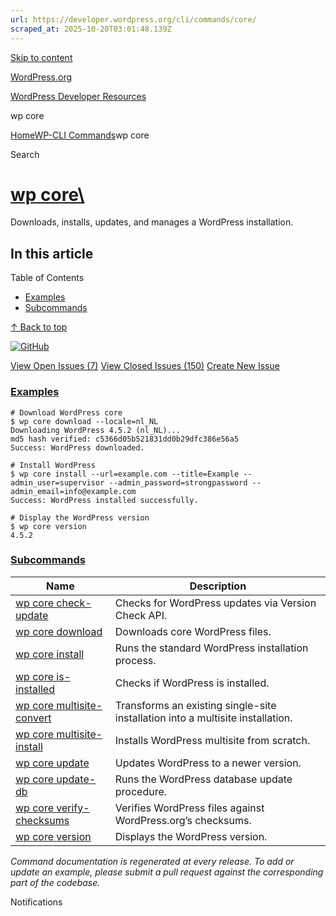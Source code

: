 ```yaml
---
url: https://developer.wordpress.org/cli/commands/core/
scraped_at: 2025-10-20T03:01:48.139Z
---
```


[Skip to content](https://developer.wordpress.org/cli/commands/core/#wp--skip-link--target)

[WordPress.org](https://wordpress.org/)

[WordPress Developer Resources](https://developer.wordpress.org/)

wp core


[Home](https://developer.wordpress.org/)[WP-CLI Commands](https://developer.wordpress.org/cli/commands/)wp core

Search

# [wp core\  <command>](https://developer.wordpress.org/cli/commands/core/)

Downloads, installs, updates, and manages a WordPress installation.

## In this article

Table of Contents

- [Examples](https://developer.wordpress.org/cli/commands/core/#examples)
- [Subcommands](https://developer.wordpress.org/cli/commands/core/#subcommands)

[↑ Back to top](https://developer.wordpress.org/cli/commands/core/#wp--skip-link--target)

[![GitHub](https://make.wordpress.org/cli/wp-content/plugins/wporg-cli/assets/images/github-mark.svg)](https://github.com/wp-cli/core-command)

[View Open Issues (7)](https://github.com/login?return_to=%2Fissues%3Fq%3Dlabel%3Acommand%3Acore+sort%3Aupdated-desc+org%3Awp-cli+is%3Aopen) [View Closed Issues (150)](https://github.com/login?return_to=%2Fissues%3Fq%3Dlabel%3Acommand%3Acore+sort%3Aupdated-desc+org%3Awp-cli+is%3Aclosed) [Create New Issue](https://github.com/wp-cli/core-command/issues/new)

### [Examples](https://developer.wordpress.org/cli/commands/core/\#examples)

```
# Download WordPress core
$ wp core download --locale=nl_NL
Downloading WordPress 4.5.2 (nl_NL)...
md5 hash verified: c5366d05b521831dd0b29dfc386e56a5
Success: WordPress downloaded.

# Install WordPress
$ wp core install --url=example.com --title=Example --admin_user=supervisor --admin_password=strongpassword --admin_email=info@example.com
Success: WordPress installed successfully.

# Display the WordPress version
$ wp core version
4.5.2

```

### [Subcommands](https://developer.wordpress.org/cli/commands/core/\#subcommands)

| Name | Description |
| --- | --- |
| [wp core check-update](https://developer.wordpress.org/cli/commands/core/check-update/) | Checks for WordPress updates via Version Check API. |
| [wp core download](https://developer.wordpress.org/cli/commands/core/download/) | Downloads core WordPress files. |
| [wp core install](https://developer.wordpress.org/cli/commands/core/install/) | Runs the standard WordPress installation process. |
| [wp core is-installed](https://developer.wordpress.org/cli/commands/core/is-installed/) | Checks if WordPress is installed. |
| [wp core multisite-convert](https://developer.wordpress.org/cli/commands/core/multisite-convert/) | Transforms an existing single-site installation into a multisite installation. |
| [wp core multisite-install](https://developer.wordpress.org/cli/commands/core/multisite-install/) | Installs WordPress multisite from scratch. |
| [wp core update](https://developer.wordpress.org/cli/commands/core/update/) | Updates WordPress to a newer version. |
| [wp core update-db](https://developer.wordpress.org/cli/commands/core/update-db/) | Runs the WordPress database update procedure. |
| [wp core verify-checksums](https://developer.wordpress.org/cli/commands/core/verify-checksums/) | Verifies WordPress files against WordPress.org’s checksums. |
| [wp core version](https://developer.wordpress.org/cli/commands/core/version/) | Displays the WordPress version. |

_Command documentation is regenerated at every release. To add or update an example, please submit a pull request against the corresponding part of the codebase._

Notifications